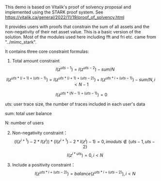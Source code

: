This demo is based on Vitalik's proof of solvency proposal and implemented using the STARK proof system. 
See https://vitalik.ca/general/2022/11/19/proof_of_solvency.html

It provides users with proofs that constrain the sum of all assets and the non-negativity of their net asset value. This is a basic version of the solution.
Most of the modules used here including fft and fri etc. came from "../mimc_stark".


It contains three core constraint formulas:

1. Total amount constraint
$$I(z^{uts-1})=I(z^{uts-2})-sum/N$$

$$I(z^{uts*(i+1)+(uts-1)}) = I(z^{uts*(i+1) +(uts-2)}) + I(z^{uts*i+(uts-1)}) - sum/N, i < N-1$$

$$I(z^{uts*(N-1)+(uts-1)})=0$$

uts: user trace size, the number of traces included in each user's data

sum: total user balance

N: number of users

2. Non-negativity constraint：
$$(I(z^{i+1}) - 2 * I(z^{i})) * (I(z^{i+1}) - 2 * I(z^{i}) -1) = 0, i mod uts \notin \{ uts-1, uts-2 \}$$
$$I(z^{i*uts})=0, i < N$$

3. Include a positivity constraint：
$$I(z^{uts * i+(uts-2)})=balance(z^{uts * i+(uts-2)}),i < N$$